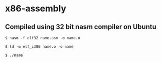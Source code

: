 # x86-assembly

## Compiled using 32 bit nasm compiler on Ubuntu

```
$ nasm -f elf32 name.asm -o name.o

$ ld -m elf_i386 name.o -o name

$ ./name
```
